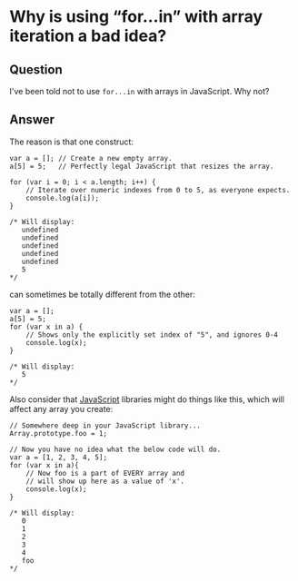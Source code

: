 
# Why is using &#x201C;for&#x2026;in&#x201D; with array iteration a bad idea?

## Question
        
I've been told not to use `for...in` with arrays in JavaScript. Why not?

## Answer
        
The reason is that one construct:

    var a = []; // Create a new empty array.
    a[5] = 5;   // Perfectly legal JavaScript that resizes the array.
    
    for (var i = 0; i < a.length; i++) {
        // Iterate over numeric indexes from 0 to 5, as everyone expects.
        console.log(a[i]);
    }
    
    /* Will display:
       undefined
       undefined
       undefined
       undefined
       undefined
       5
    */

can sometimes be totally different from the other:

    var a = [];
    a[5] = 5;
    for (var x in a) {
        // Shows only the explicitly set index of "5", and ignores 0-4
        console.log(x);
    }
    
    /* Will display:
       5
    */

Also consider that [JavaScript](http://en.wikipedia.org/wiki/JavaScript) libraries might do things like this, which will affect any array you create:

    // Somewhere deep in your JavaScript library...
    Array.prototype.foo = 1;
    
    // Now you have no idea what the below code will do.
    var a = [1, 2, 3, 4, 5];
    for (var x in a){
        // Now foo is a part of EVERY array and 
        // will show up here as a value of 'x'.
        console.log(x);
    }
    
    /* Will display:
       0
       1
       2
       3
       4
       foo
    */
